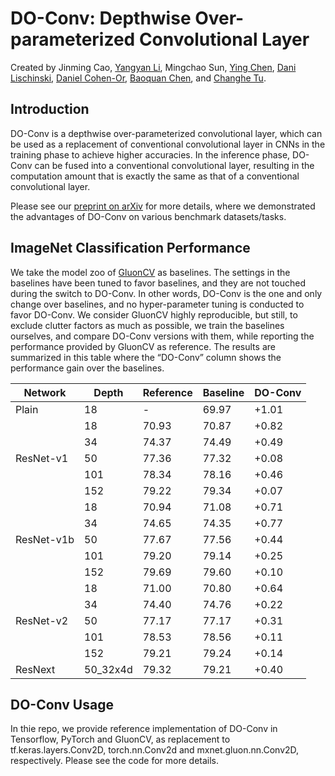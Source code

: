 # DO-Conv: Depthwise Over-parameterized Convolutional Layer

Created by Jinming Cao, <a href="http://yangyan.li" target="_blank">Yangyan Li</a>, Mingchao Sun, <a href="https://scholar.google.com/citations?user=NpTmcKEAAAAJ&hl=en" target="_blank">Ying Chen</a>, <a href="https://www.cs.huji.ac.il/~danix/" target="_blank">Dani Lischinski</a>, <a href="https://danielcohenor.com/" target="_blank">Daniel Cohen-Or</a>, <a href="https://cfcs.pku.edu.cn/baoquan/" target="_blank">Baoquan Chen</a>, and <a href="http://irc.cs.sdu.edu.cn/~chtu/index.html" target="_blank">Changhe Tu</a>.

## Introduction

DO-Conv is a depthwise over-parameterized convolutional layer, which can be used as a replacement of conventional convolutional layer in CNNs in the training phase to achieve higher accuracies. In the inference phase, DO-Conv can be fused into a conventional convolutional layer, resulting in the computation amount that is exactly the same as that of a conventional convolutional layer.

Please see our <a href="https://arxiv.org/abs/2006.12030" target="_blank">preprint on arXiv</a> for more details, where we demonstrated the advantages of DO-Conv on various benchmark datasets/tasks.

## ImageNet Classification Performance

We take the model zoo of <a href="https://gluon-cv.mxnet.io/model_zoo/classification.html" target="_blank">GluonCV</a> as baselines. The settings in the baselines have been tuned to favor baselines, and they are not touched during the switch to DO-Conv. In other words, DO-Conv is the one and only change over baselines, and no hyper-parameter tuning is conducted to favor DO-Conv. We consider GluonCV highly reproducible, but still, to exclude clutter factors as much as possible, we train the baselines ourselves, and compare DO-Conv versions with them, while reporting the performance provided by GluonCV as reference. The results are summarized in this table where the “DO-Conv” column shows the performance gain over the baselines.
<table>
<thead>
  <tr>
    <th>Network</th>
    <th>Depth</th>
    <th>Reference</th>
    <th>Baseline</th>
    <th>DO-Conv</th>
  </tr>
</thead>
<tbody>
  <tr>
    <td>Plain</td>
    <td>18</td>
    <td>-</td>
    <td>69.97</td>
    <td>+1.01</td>
  </tr>
  <tr>
    <td rowspan="5">ResNet-v1</td>
    <td>18</td>
    <td>70.93</td>
    <td>70.87</td>
    <td>+0.82</td>
  </tr>
  <tr>
    <td>34</td>
    <td>74.37</td>
    <td>74.49</td>
    <td>+0.49</td>
  </tr>
  <tr>
    <td>50</td>
    <td>77.36</td>
    <td>77.32</td>
    <td>+0.08</td>
  </tr>
  <tr>
    <td>101</td>
    <td>78.34</td>
    <td>78.16</td>
    <td>+0.46</td>
  </tr>
  <tr>
    <td>152</td>
    <td>79.22</td>
    <td>79.34</td>
    <td>+0.07</td>
  </tr>
  <tr>
    <td rowspan="5">ResNet-v1b</td>
    <td>18</td>
    <td>70.94</td>
    <td>71.08</td>
    <td>+0.71</td>
  </tr>
  <tr>
    <td>34</td>
    <td>74.65</td>
    <td>74.35</td>
    <td>+0.77</td>
  </tr>
  <tr>
    <td>50</td>
    <td>77.67</td>
    <td>77.56</td>
    <td>+0.44</td>
  </tr>
  <tr>
    <td>101</td>
    <td>79.20</td>
    <td>79.14</td>
    <td>+0.25</td>
  </tr>
  <tr>
    <td>152</td>
    <td>79.69</td>
    <td>79.60</td>
    <td>+0.10</td>
  </tr>
  <tr>
    <td rowspan="5">ResNet-v2</td>
    <td>18</td>
    <td>71.00</td>
    <td>70.80</td>
    <td>+0.64</td>
  </tr>
  <tr>
    <td>34</td>
    <td>74.40</td>
    <td>74.76</td>
    <td>+0.22</td>
  </tr>
  <tr>
    <td>50</td>
    <td>77.17</td>
    <td>77.17</td>
    <td>+0.31</td>
  </tr>
  <tr>
    <td>101</td>
    <td>78.53</td>
    <td>78.56</td>
    <td>+0.11</td>
  </tr>
  <tr>
    <td>152</td>
    <td>79.21</td>
    <td>79.24</td>
    <td>+0.14</td>
  </tr>
  <tr>
    <td>ResNext</td>
    <td>50_32x4d</td>
    <td>79.32</td>
    <td>79.21</td>
    <td>+0.40</td>
  </tr>
</tbody>
</table>

## DO-Conv Usage

In thie repo, we provide reference implementation of DO-Conv in Tensorflow, PyTorch and GluonCV, as replacement to tf.keras.layers.Conv2D, torch.nn.Conv2d and mxnet.gluon.nn.Conv2D, respectively. Please see the code for more details.
